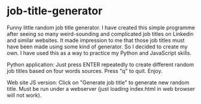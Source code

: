 # job-title-generator

Funny little random job title generator. I have created this simple programme after seeing so many
weird-sounding and complicated job titles on Linkedin and similar websites. It made impression to me that those job titles
must have been made using some kind of generator. So I decided to create my own. I have used this as a way to practice
my Python and JavaScript skills.

Python application:
Just press ENTER repeatedly to create different random job titles based on four words sources. Press "q" to quit.
Enjoy.

Web site JS version:
Click on "Generate job title" to generate new random title. Must be run under a webserver (just loading index.html in web browser will not work).
